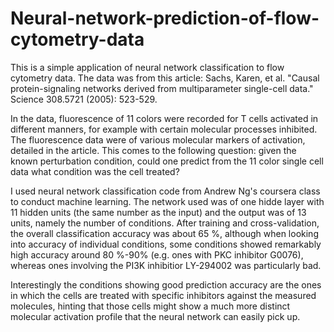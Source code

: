 # Neural-network-prediction-of-flow-cytometry-data

This is a simple application of neural network classification to flow cytometry data. The data was from this article:
Sachs, Karen, et al. "Causal protein-signaling networks derived from multiparameter single-cell data." Science 308.5721 (2005): 523-529.

In the data, fluorescence of 11 colors were recorded for T cells activated in different manners, for example with certain molecular processes inhibited. The fluorescence data were of various molecular markers of activation, detailed in the article. This comes to the following question: given the known perturbation condition, could one predict from the 11 color single cell data what condition was the cell treated?

I used neural network classification code from Andrew Ng's coursera class to conduct machine learning. The network used was of one hidde layer with 11 hidden units (the same number as the input) and the output was of 13 units, namely the number of conditions. After training and cross-validation, the overall classification accuracy was about 65 %, although when looking into accuracy of individual conditions, some conditions showed remarkably high accuracy around 80 %-90% (e.g. ones with PKC inhibitor G0076), whereas ones involving the PI3K inhibitior LY-294002 was particularly bad. 

Interestingly the conditions showing good prediction accuracy are the ones in which the cells are treated with specific inhibitors against the measured molecules,  hinting that those cells might show a much more distinct molecular activation profile that the neural network can easily pick up.
